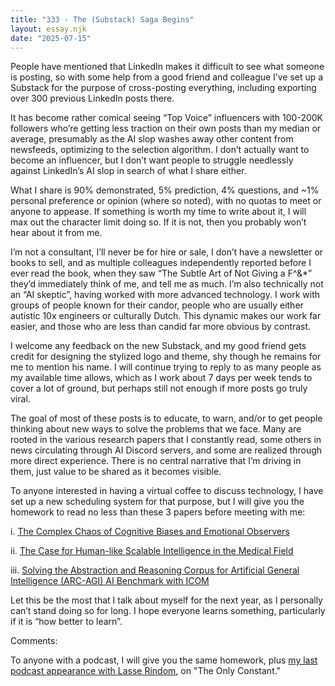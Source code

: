 ```yaml
---
title: "333 - The (Substack) Saga Begins"
layout: essay.njk
date: "2025-07-15"
---
```


People have mentioned that LinkedIn makes it difficult to see what someone is posting, so with some help from a good friend and colleague I’ve set up a Substack for the purpose of cross-posting everything, including exporting over 300 previous LinkedIn posts there.

It has become rather comical seeing “Top Voice” influencers with 100-200K followers who’re getting less traction on their own posts than my median or average, presumably as the AI slop washes away other content from newsfeeds, optimizing to the selection algorithm. I don’t actually want to become an influencer, but I don’t want people to struggle needlessly against LinkedIn’s AI slop in search of what I share either.

What I share is 90% demonstrated, 5% prediction, 4% questions, and ~1% personal preference or opinion (where so noted), with no quotas to meet or anyone to appease. If something is worth my time to write about it, I will max out the character limit doing so. If it is not, then you probably won’t hear about it from me.

I’m not a consultant, I’ll never be for hire or sale, I don’t have a newsletter or books to sell, and as multiple colleagues independently reported before I ever read the book, when they saw “The Subtle Art of Not Giving a F^&*” they’d immediately think of me, and tell me as much. I’m also technically not an “AI skeptic”, having worked with more advanced technology. I work with groups of people known for their candor, people who are usually either autistic 10x engineers or culturally Dutch. This dynamic makes our work far easier, and those who are less than candid far more obvious by contrast.

I welcome any feedback on the new Substack, and my good friend gets credit for designing the stylized logo and theme, shy though he remains for me to mention his name. I will continue trying to reply to as many people as my available time allows, which as I work about 7 days per week tends to cover a lot of ground, but perhaps still not enough if more posts go truly viral.

The goal of most of these posts is to educate, to warn, and/or to get people thinking about new ways to solve the problems that we face. Many are rooted in the various research papers that I constantly read, some others in news circulating through AI Discord servers, and some are realized through more direct experience. There is no central narrative that I’m driving in them, just value to be shared as it becomes visible.

To anyone interested in having a virtual coffee to discuss technology, I have set up a new scheduling system for that purpose, but I will give you the homework to read no less than these 3 papers before meeting with me:

i. [The Complex Chaos of Cognitive Biases and Emotional Observers](http://dx.doi.org/10.13140/RG.2.2.11390.56641)

ii. [The Case for Human-like Scalable Intelligence in the Medical Field](http://dx.doi.org/10.47852/bonviewJDSIS52023415)

iii. [Solving the Abstraction and Reasoning Corpus for Artificial General Intelligence (ARC-AGI) AI Benchmark with ICOM](http://dx.doi.org/10.13140/RG.2.2.32495.34727)

Let this be the most that I talk about myself for the next year, as I personally can’t stand doing so for long. I hope everyone learns something, particularly if it is “how better to learn”.

Comments:

To anyone with a podcast, I will give you the same homework, plus [my last podcast appearance with Lasse Rindom](https://podcasts.apple.com/us/podcast/episode-11-kyrtin-atreides-generative-ai-and/id1718531331?i=1000644636056), on "The Only Constant."

